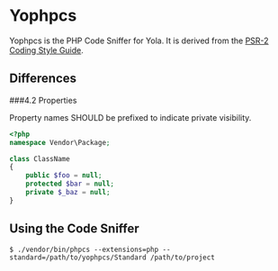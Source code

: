 Yophpcs
=======
Yophpcs is the PHP Code Sniffer for Yola. It is derived from the [PSR-2 Coding Style Guide](https://github.com/php-fig/fig-standards/blob/master/accepted/PSR-2-coding-style-guide.md).

Differences
-----------

###4.2 Properties

Property names SHOULD be prefixed to indicate private visibility.

```php
<?php
namespace Vendor\Package;

class ClassName
{
    public $foo = null;
    protected $bar = null;
    private $_baz = null;
}
```

Using the Code Sniffer
----------------------
```
$ ./vendor/bin/phpcs --extensions=php --standard=/path/to/yophpcs/Standard /path/to/project
```

